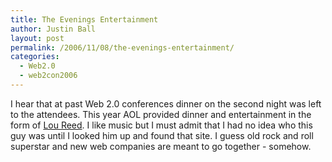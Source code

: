 ```yaml
---
title: The Evenings Entertainment
author: Justin Ball
layout: post
permalink: /2006/11/08/the-evenings-entertainment/
categories:
  - Web2.0
  - web2con2006
---
```



I hear that at past Web 2.0 conferences dinner on the second night was left to the attendees. This year AOL provided dinner and entertainment in the form of [Lou Reed][1]. I like music but I must admit that I had no idea who this guy was until I looked him up and found that site. I guess old rock and roll superstar and new web companies are meant to go together - somehow.

 [1]: http://www.loureed.org/00/index.html